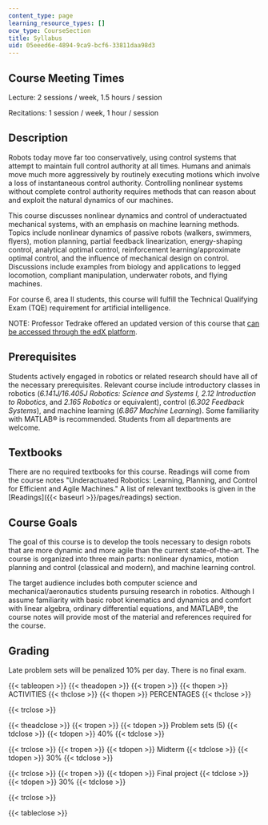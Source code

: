```yaml
---
content_type: page
learning_resource_types: []
ocw_type: CourseSection
title: Syllabus
uid: 05eeed6e-4894-9ca9-bcf6-33811daa98d3
---
```


Course Meeting Times
--------------------

Lecture: 2 sessions / week, 1.5 hours / session

Recitations: 1 session / week, 1 hour / session

Description
-----------

Robots today move far too conservatively, using control systems that attempt to maintain full control authority at all times. Humans and animals move much more aggressively by routinely executing motions which involve a loss of instantaneous control authority. Controlling nonlinear systems without complete control authority requires methods that can reason about and exploit the natural dynamics of our machines.

This course discusses nonlinear dynamics and control of underactuated mechanical systems, with an emphasis on machine learning methods. Topics include nonlinear dynamics of passive robots (walkers, swimmers, flyers), motion planning, partial feedback linearization, energy-shaping control, analytical optimal control, reinforcement learning/approximate optimal control, and the influence of mechanical design on control. Discussions include examples from biology and applications to legged locomotion, compliant manipulation, underwater robots, and flying machines.

For course 6, area II students, this course will fulfill the Technical Qualifying Exam (TQE) requirement for artificial intelligence.

NOTE: Professor Tedrake offered an updated version of this course that [can be accessed through the edX platform](https://www.edx.org/course/underactuated-robotics-mitx-6-832x-0?utm_source=OCW&utm_medium=6-832syllabus&utm_campaign=OCW).

Prerequisites
-------------

Students actively engaged in robotics or related research should have all of the necessary prerequisites. Relevant course include introductory classes in robotics (_6.141J/16.405J Robotics: Science and Systems I, 2.12 Introduction to Robotics_, and _2.165 Robotics_ or equivalent), control (_6.302 Feedback Systems_), and machine learning (_6.867 Machine Learning_). Some familiarity with MATLAB® is recommended. Students from all departments are welcome.

Textbooks
---------

There are no required textbooks for this course. Readings will come from the course notes "Underactuated Robotics: Learning, Planning, and Control for Efficient and Agile Machines." A list of relevant textbooks is given in the [Readings]({{< baseurl >}}/pages/readings) section.

Course Goals
------------

The goal of this course is to develop the tools necessary to design robots that are more dynamic and more agile than the current state-of-the-art. The course is organized into three main parts: nonlinear dynamics, motion planning and control (classical and modern), and machine learning control.

The target audience includes both computer science and mechanical/aeronautics students pursuing research in robotics. Although I assume familiarity with basic robot kinematics and dynamics and comfort with linear algebra, ordinary differential equations, and MATLAB®, the course notes will provide most of the material and references required for the course.

Grading
-------

Late problem sets will be penalized 10% per day. There is no final exam.

{{< tableopen >}}
{{< theadopen >}}
{{< tropen >}}
{{< thopen >}}
ACTIVITIES
{{< thclose >}}
{{< thopen >}}
PERCENTAGES
{{< thclose >}}

{{< trclose >}}

{{< theadclose >}}
{{< tropen >}}
{{< tdopen >}}
Problem sets (5)
{{< tdclose >}}
{{< tdopen >}}
40%
{{< tdclose >}}

{{< trclose >}}
{{< tropen >}}
{{< tdopen >}}
Midterm
{{< tdclose >}}
{{< tdopen >}}
30%
{{< tdclose >}}

{{< trclose >}}
{{< tropen >}}
{{< tdopen >}}
Final project
{{< tdclose >}}
{{< tdopen >}}
30%
{{< tdclose >}}

{{< trclose >}}

{{< tableclose >}}